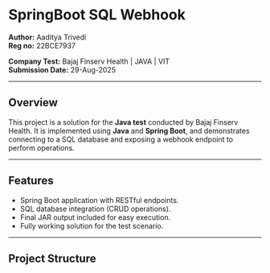 # SpringBoot SQL Webhook

**Author:** Aaditya Trivedi  
**Reg no:** 22BCE7937

**Company Test:** Bajaj Finserv Health | JAVA | VIT  
**Submission Date:** 29-Aug-2025  

---

## Overview
This project is a solution for the **Java test** conducted by Bajaj Finserv Health. It is implemented using **Java** and **Spring Boot**, and demonstrates connecting to a SQL database and exposing a webhook endpoint to perform operations.

---

## Features
- Spring Boot application with RESTful endpoints.
- SQL database integration (CRUD operations).
- Final JAR output included for easy execution.
- Fully working solution for the test scenario.

---

## Project Structure
